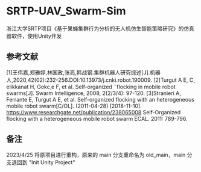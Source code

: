 # SRTP-UAV_Swarm-Sim
浙江大学SRTP项目《基于果蝇集群行为分析的无人机仿生智能策略研究》的仿真器软件，使用Unity开发



## 参考文献
[1]王伟嘉,郑雅婷,林国政,张亮,韩战钢.集群机器人研究综述[J].机器人,2020,42(02):232-256.DOI:10.13973/j.cnki.robot.190009.
[2]Turgut A E, C¸ elikkanat H, Gokc¸e F, et al. Self-organized ¨flocking in mobile robot swarms[J]. Swarm Intelligence, 2008, 2(2/3/4): 97-120.
[3]Stranieri A, Ferrante E, Turgut A E, et al. Self-organized flocking with an heterogeneous mobile robot swarm[C/OL]. (2011-04-28) [2018-11-10]. https://www.researchgate.net/publication/238065008 Self-Organized flocking with a heterogeneous mobile robot swarm ECAL. 2011: 789-796.

## 备注
2023/4/25 将原项目进行重构，原来的 main 分支重命名为 old_main，main 分支退回到 "Init Unity Project"
